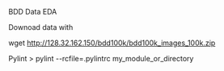 BDD Data EDA

Downoad data with 

wget http://128.32.162.150/bdd100k/bdd100k_images_100k.zip


Pylint > pylint --rcfile=.pylintrc my_module_or_directory




